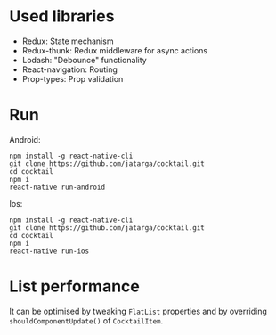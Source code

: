 # Used libraries

* Redux: State mechanism
* Redux-thunk: Redux middleware for async actions
* Lodash: "Debounce" functionality
* React-navigation: Routing
* Prop-types: Prop validation

# Run

Android:
```
npm install -g react-native-cli
git clone https://github.com/jatarga/cocktail.git
cd cocktail
npm i
react-native run-android
```

Ios:
```
npm install -g react-native-cli
git clone https://github.com/jatarga/cocktail.git
cd cocktail
npm i
react-native run-ios
```

# List performance

It can be optimised by tweaking `FlatList` properties and by overriding `shouldComponentUpdate()` of `CocktailItem`.
